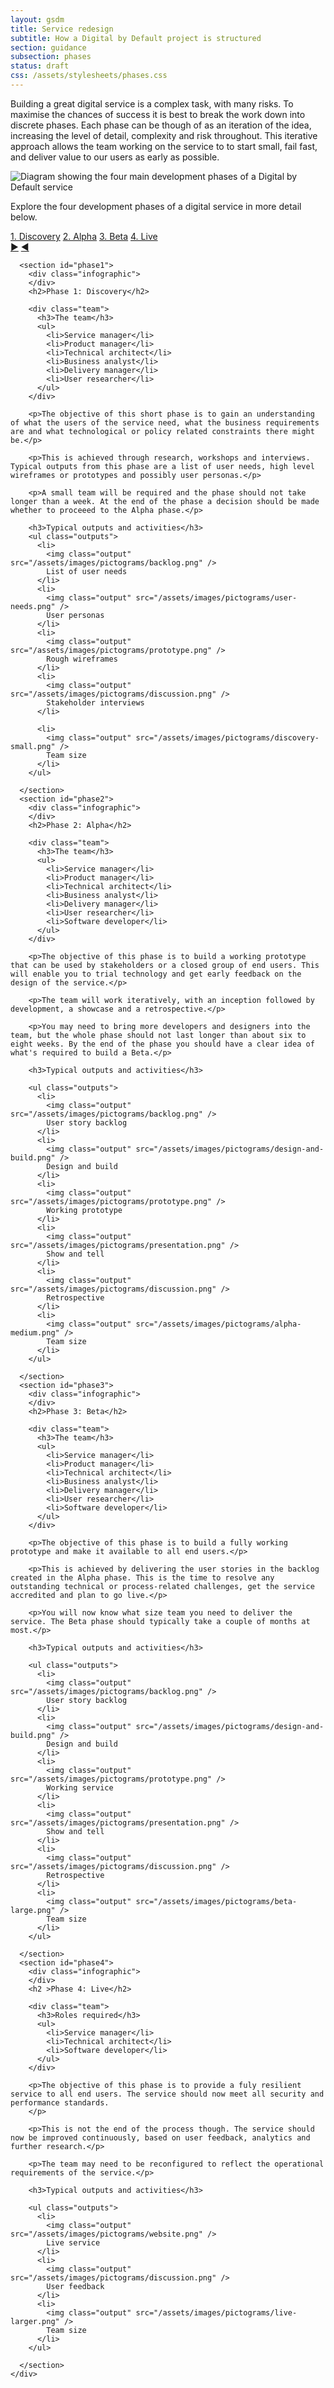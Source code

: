 ```yaml
---
layout: gsdm
title: Service redesign
subtitle: How a Digital by Default project is structured
section: guidance
subsection: phases
status: draft
css: /assets/stylesheets/phases.css
---
```


<script type="text/JavaScript">
$(document).ready(function (){
  $('#slider-nav a').click(function(){
    var integer = $(this).attr('rel');
    $('#myslide .wrapper').animate({left:-900*(parseInt(integer)-1)})
    $('#slider-nav a').each(function(){
      $(this).removeClass('active');
      if($(this).hasClass('nav-item-'+integer)){
        $(this).addClass('active')}
      });
      $('#myslide').attr('class', function(i, c) { return c.replace(/\bsection-\d+\b/g, 'section-'+integer); });
      return false;
  });
  // Next section arrow link
  $('.next-section').click(function(){
    var classes = $(this).parent().attr('class');
    var thisSection = classes.replace('slider section-', '');
    var nextSection = parseInt(thisSection) + 1;
    $('.nav-item-'+nextSection).click();
      return false;
  });
  // Previous section arrow link
  $('.prev-section').click(function(){
    var classes = $(this).parent().attr('class');
    var thisSection = classes.replace('slider section-', '');
    var nextSection = parseInt(thisSection) - 1;
    $('.nav-item-'+nextSection).click();
      return false;
  });
});
</script>


Building a great digital service is a complex task, with many risks. To maximise the chances of success it is best to break the work down into discrete phases. Each phase can be though of as an iteration of the idea, increasing the level of detail, complexity and risk throughout. This iterative approach allows the team working on the service to  to start small, fail fast, and deliver value to our users as early as possible.

  <img class="phase-diagram" src="/assets/images/DBD_Graph.jpg" alt="Diagram showing the four main development phases of a Digital by Default service" />

Explore the four development phases of a digital service in more detail below.

  <div id="slider-nav" class="slider-nav">
     <a class="nav-item-1 active" rel="1" href="#phase1">1. Discovery</a>
     <a class="nav-item-2" rel="2" href="#phase2">2. Alpha</a>
     <a class="nav-item-3" rel="3" href="#phase3">3. Beta</a>
     <a class="nav-item-4" rel="4" href="#phase4">4. Live</a>
  </div>
 
  <div id="myslide" class="slider section-1">
    <a class="next-section" href="#" title="Go to next phase"><span>▶</span></a>
    <a class="prev-section" href="#" title="Go to previous phase"><span>◀</span></a>
    <div class="wrapper">

      <section id="phase1">
        <div class="infographic">
        </div>
        <h2>Phase 1: Discovery</h2>

        <div class="team">
          <h3>The team</h3>
          <ul>
            <li>Service manager</li>
            <li>Product manager</li>
            <li>Technical architect</li>
            <li>Business analyst</li>
            <li>Delivery manager</li>
            <li>User researcher</li>
          </ul>
        </div>

        <p>The objective of this short phase is to gain an understanding of what the users of the service need, what the business requirements are and what technological or policy related constraints there might be.</p>

        <p>This is achieved through research, workshops and interviews. Typical outputs from this phase are a list of user needs, high level wireframes or prototypes and possibly user personas.</p>

        <p>A small team will be required and the phase should not take longer than a week. At the end of the phase a decision should be made whether to proceeed to the Alpha phase.</p>

        <h3>Typical outputs and activities</h3>
        <ul class="outputs">
          <li>
            <img class="output" src="/assets/images/pictograms/backlog.png" />
            List of user needs
          </li>
          <li>
            <img class="output" src="/assets/images/pictograms/user-needs.png" />
            User personas
          </li>
          <li>
            <img class="output" src="/assets/images/pictograms/prototype.png" />
            Rough wireframes
          </li>
          <li>
            <img class="output" src="/assets/images/pictograms/discussion.png" />
            Stakeholder interviews
          </li>

          <li>
            <img class="output" src="/assets/images/pictograms/discovery-small.png" />
            Team size
          </li>
        </ul>

      </section>
      <section id="phase2">
        <div class="infographic">
        </div>
        <h2>Phase 2: Alpha</h2>

        <div class="team">
          <h3>The team</h3>
          <ul>
            <li>Service manager</li>
            <li>Product manager</li>
            <li>Technical architect</li>
            <li>Business analyst</li>
            <li>Delivery manager</li>
            <li>User researcher</li>
            <li>Software developer</li>
          </ul>
        </div>

        <p>The objective of this phase is to build a working prototype that can be used by stakeholders or a closed group of end users. This will enable you to trial technology and get early feedback on the design of the service.</p>

        <p>The team will work iteratively, with an inception followed by development, a showcase and a retrospective.</p>

        <p>You may need to bring more developers and designers into the team, but the whole phase should not last longer than about six to eight weeks. By the end of the phase you should have a clear idea of what's required to build a Beta.</p>

        <h3>Typical outputs and activities</h3>

        <ul class="outputs">
          <li>
            <img class="output" src="/assets/images/pictograms/backlog.png" />
            User story backlog
          </li>
          <li>
            <img class="output" src="/assets/images/pictograms/design-and-build.png" />
            Design and build
          </li>
          <li>
            <img class="output" src="/assets/images/pictograms/prototype.png" />
            Working prototype
          </li>
          <li>
            <img class="output" src="/assets/images/pictograms/presentation.png" />
            Show and tell
          </li>
          <li>
            <img class="output" src="/assets/images/pictograms/discussion.png" />
            Retrospective
          </li>
          <li>
            <img class="output" src="/assets/images/pictograms/alpha-medium.png" />
            Team size
          </li>
        </ul>

      </section>
      <section id="phase3">
        <div class="infographic">
        </div>
        <h2>Phase 3: Beta</h2>

        <div class="team">
          <h3>The team</h3>
          <ul>
            <li>Service manager</li>
            <li>Product manager</li>
            <li>Technical architect</li>
            <li>Business analyst</li>
            <li>Delivery manager</li>
            <li>User researcher</li>
            <li>Software developer</li>
          </ul>
        </div>

        <p>The objective of this phase is to build a fully working prototype and make it available to all end users.</p>

        <p>This is achieved by delivering the user stories in the backlog created in the Alpha phase. This is the time to resolve any outstanding technical or process-related challenges, get the service accredited and plan to go live.</p>

        <p>You will now know what size team you need to deliver the service. The Beta phase should typically take a couple of months at most.</p>

        <h3>Typical outputs and activities</h3>

        <ul class="outputs">
          <li>
            <img class="output" src="/assets/images/pictograms/backlog.png" />
            User story backlog
          </li>
          <li>
            <img class="output" src="/assets/images/pictograms/design-and-build.png" />
            Design and build
          </li>
          <li>
            <img class="output" src="/assets/images/pictograms/prototype.png" />
            Working service
          </li>
          <li>
            <img class="output" src="/assets/images/pictograms/presentation.png" />
            Show and tell
          </li>
          <li>
            <img class="output" src="/assets/images/pictograms/discussion.png" />
            Retrospective
          </li>
          <li>
            <img class="output" src="/assets/images/pictograms/beta-large.png" />
            Team size
          </li>
        </ul>

      </section>
      <section id="phase4">
        <div class="infographic">
        </div>
        <h2 >Phase 4: Live</h2>

        <div class="team">
          <h3>Roles required</h3>
          <ul>
            <li>Service manager</li>
            <li>Technical architect</li>
            <li>Software developer</li>
          </ul>
        </div>

        <p>The objective of this phase is to provide a fuly resilient service to all end users. The service should now meet all security and performance standards.
        </p>

        <p>This is not the end of the process though. The service should now be improved continuously, based on user feedback, analytics and further research.</p>

        <p>The team may need to be reconfigured to reflect the operational requirements of the service.</p>

        <h3>Typical outputs and activities</h3>

        <ul class="outputs">
          <li>
            <img class="output" src="/assets/images/pictograms/website.png" />
            Live service
          </li>
          <li>
            <img class="output" src="/assets/images/pictograms/discussion.png" />
            User feedback
          </li>
          <li>
            <img class="output" src="/assets/images/pictograms/live-larger.png" />
            Team size
          </li>
        </ul>

      </section>
    </div>
  </div>



  

<!--

#Structure of a Digital by Default project

Citizens increasingly web savvy, more demanding.

Industry has evolved techniques for digital delivery in web environments.

Digital by Default approach based on industry best practice.

Building a great digital service is a complex task, with many risks. To maximise the chances of success it is best to break this work down into discrete phases. 

Each phase can be though of as an iteration of the idea, increasing the level of detail, complexity and risk throughout.

Great digital services are ones that have evolved rapidly & in the open, with that evolution directed by evidence based on real user feedback.

This iterative approach allows the team working on the service to  to start small, fail fast, and deliver value to our users as early as possible.

Approach designed to provide rapid feedback, openness.

Progression between phases, delivering value early & taking on complexity & risk as capability matures.


* [Discovery phase](/guides-and-toolkits/phases/discovery.html)
* [Alpha phase](/guides-and-toolkits/phases/alpha.html)
* [Public beta phase](/guides-and-toolkits/phases/beta.html)
* [Live phase](/guides-and-toolkits/phases/live.html)
* [Iteration, improvement and operations](/guides-and-toolkits/phases/operational.html)
* [Decommisioning phase](/guides-and-toolkits/phases/decommisioning.html)

-->